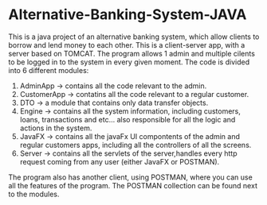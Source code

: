 # Alternative-Banking-System-JAVA
 
This is a java project of an alternative banking system, which allow clients to borrow and lend money to each other.
This is a client-server app, with a server based on TOMCAT. 
The program allows 1 admin and multiple cilents to be logged in to the system in every given moment.
The code is divided into 6 different modules:
1) AdminApp -> contains all the code relevant to the admin.
2) CustomerApp -> contatins all the code relevant to a regular customer.
3) DTO -> a module that contains only data transfer objects.
4) Engine -> contains all the system information, including customers, loans, transactions and etc... also responsible for all the logic and actions in the system.
5) JavaFX -> contains all the javaFx UI compontents of the admin and regular customers apps, including all the controllers of all the screens.
6) Server -> contains all the servlets of the server,handles every http request coming from any user (either JavaFX or POSTMAN).

The program also has another client, using POSTMAN, where you can use all the features of the program. The POSTMAN collection can be found next to the modules. 
